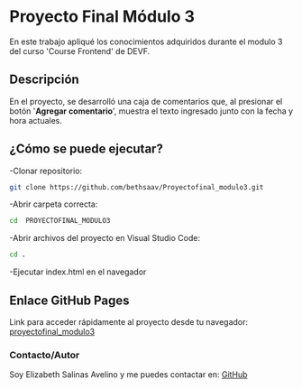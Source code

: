 # **Proyecto Final Módulo 3**

En este trabajo apliqué los conocimientos adquiridos durante el modulo 3 del curso 'Course Frontend' de DEVF.

## Descripción

En el proyecto, se desarrolló una caja de comentarios que, al presionar el botón '**Agregar comentario**', muestra el texto ingresado junto con la fecha y hora actuales.

## ¿Cómo se puede ejecutar?

-Clonar repositorio:  
```sh
git clone https://github.com/bethsaav/Proyectofinal_modulo3.git
```

-Abrir carpeta correcta:
```sh
cd  PROYECTOFINAL_MODULO3
```

-Abrir archivos del proyecto en Visual Studio Code:
```sh
cd .
```
-Ejecutar index.html en el navegador


## Enlace GitHub Pages
Link para acceder rápidamente al proyecto desde tu navegador: [proyectofinal_modulo3](https://bethsaav.github.io/Proyectofinal_modulo3/)
    

### Contacto/Autor
Soy Elizabeth Salinas Avelino y me puedes contactar en: [GitHub](https://github.com/bethsaav)

